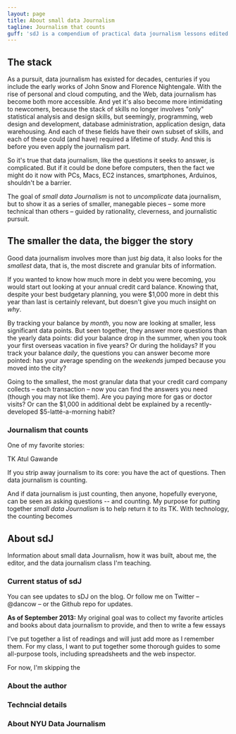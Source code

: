 ```yaml
---
layout: page
title: About small data Journalism
tagline: Journalism that counts
guff: 'sdJ is a compendium of practical data journalism lessons edited by Dan Nguyen.'
---
```


## The stack

As a pursuit, data journalism has existed for decades, centuries if you include the early works of John Snow and Florence Nightengale. With the rise of personal and cloud computing, and the Web, data journalism has become both more accessible. And yet it's also become more intimidating to newcomers, because the stack of skills no longer involves "only" statistical analysis and design skills, but seemingly, programming, web design and development, database administration, application design, data warehousing. And each of these fields have their own subset of skills, and each of these could (and have) required a lifetime of study. And this is before you even apply the journalism part.

So it's true that data journalism, like the questions it seeks to answer, is complicated. But if it could be done before computers, then the fact we might do it now with PCs, Macs, EC2 instances, smartphones, Arduinos, shouldn't be a barrier.

The goal of *small data Journalism* is not to *uncomplicate* data journalism, but to show it as a series of smaller, manegable pieces &ndash; some more technical than others &ndash; guided by rationality, cleverness, and journalistic pursuit.


## The smaller the data, the bigger the story

Good data journalism involves more than just *big* data, it also looks for the *smallest* data, that is, the most discrete and granular bits of information. 

If you wanted to know how much more in debt you were becoming, you would start out looking at your annual credit card balance. Knowing that, despite your best budgetary planning, you were $1,000 more in debt this year than last is certainly relevant, but doesn't give you much insight on *why*.

By tracking your balance by *month*, you now are looking at smaller, less significant data points. But seen together, they answer more questions than the yearly data points: did your balance drop in the summer, when you took your first overseas vacation in five years? Or during the holidays? If you track your balance *daily*, the questions you can answer become more pointed: has your average spending on the *weekends* jumped because you moved into the city?

Going to the smallest, the most granular data that your credit card company collects &ndash; each transaction &ndash; now you can find the answers you need (though you may not like them). Are you paying more for gas or doctor visits? Or can the $1,000 in additional debt be explained by a recently-developed $5-latté-a-morning habit?

### Journalism that counts

One of my favorite stories:

TK Atul Gawande

If you strip away journalism to its core: you have the act of questions. Then data journalism is counting.

And if data journalism is just counting, then anyone, hopefully everyone, can be seen as asking questions -- and counting. My purpose for putting together *small data Journalism* is to help return it to its TK. With technology, the counting becomes



## About sdJ

Information about small data Journalism, how it was built, about me, the editor, and the data journalism class I'm teaching.

### Current status of sdJ

You can see updates to sDJ on the blog. Or follow me on Twitter &ndash; @dancow &ndash; or the Github repo for updates.

**As of September 2013:** My original goal was to collect my favorite articles and books about data journalism to provide, and then to write a few essays

I've put together a list of readings and will just add more as I remember them. For my class, I want to put together some thorough guides to some all-purpose tools, including spreadsheets and the web inspector.

For now, I'm skipping the 



### About the author

### Techncial details

### About NYU Data Journalism
